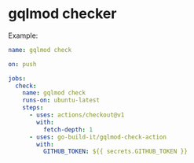 gqlmod checker
==============

Example:

```yaml
name: gqlmod check

on: push

jobs:
  check:
    name: gqlmod check
    runs-on: ubuntu-latest
    steps:
      - uses: actions/checkout@v1
        with:
          fetch-depth: 1
      - uses: go-build-it/gqlmod-check-action
        with:
          GITHUB_TOKEN: ${{ secrets.GITHUB_TOKEN }}
```
